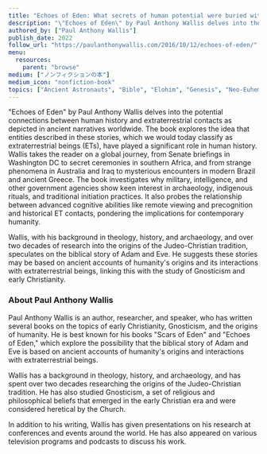```yaml
---
title: "Echoes of Eden: What secrets of human potential were buried with our ancestors' memories of ET contact?"
description: "\"Echoes of Eden\" by Paul Anthony Wallis delves into the potential connections between human history and extraterrestrial contacts as depicted in ancient narratives worldwide. The book explores the idea that entities described in these stories, which we would today classify as extraterrestrial beings (ETs), have played a significant role in human history. Wallis takes the reader on a global journey, from Senate briefings in Washington DC to secret ceremonies in southern Africa, and from strange phenomena in Australia and Iraq to mysterious encounters in modern Brazil and ancient Greece. The book investigates why military, intelligence, and other government agencies show keen interest in archaeology, indigenous rituals, and traditional initiation practices. It also probes the relationship between advanced cognitive abilities like remote viewing and precognition and historical ET contacts, pondering the implications for contemporary humanity."
authored_by: ["Paul Anthony Wallis"]
publish_date: 2022
follow_url: "https://paulanthonywallis.com/2016/10/12/echoes-of-eden/"
menu:
  resources:
    parent: "browse"
medium: ["ノンフィクションの本"]
medium_icon: "nonfiction-book"
topics: ["Ancient Astronauts", "Bible", "Elohim", "Genesis", "Neo-Euhemerism", "Theology"]
---
```


"Echoes of Eden" by Paul Anthony Wallis delves into the potential connections between human history and extraterrestrial contacts as depicted in ancient narratives worldwide. The book explores the idea that entities described in these stories, which we would today classify as extraterrestrial beings (ETs), have played a significant role in human history. Wallis takes the reader on a global journey, from Senate briefings in Washington DC to secret ceremonies in southern Africa, and from strange phenomena in Australia and Iraq to mysterious encounters in modern Brazil and ancient Greece. The book investigates why military, intelligence, and other government agencies show keen interest in archaeology, indigenous rituals, and traditional initiation practices. It also probes the relationship between advanced cognitive abilities like remote viewing and precognition and historical ET contacts, pondering the implications for contemporary humanity.

Wallis, with his background in theology, history, and archaeology, and over two decades of research into the origins of the Judeo-Christian tradition, speculates on the biblical story of Adam and Eve. He suggests these stories may be based on ancient accounts of humanity's origins and its interactions with extraterrestrial beings, linking this with the study of Gnosticism and early Christianity​.

### About Paul Anthony Wallis

Paul Anthony Wallis is an author, researcher, and speaker, who has written several books on the topics of early Christianity, Gnosticism, and the origins of humanity. He is best known for his books "Scars of Eden" and "Echoes of Eden," which explore the possibility that the biblical story of Adam and Eve is based on ancient accounts of humanity's origins and interactions with extraterrestrial beings.

Wallis has a background in theology, history, and archaeology, and has spent over two decades researching the origins of the Judeo-Christian tradition. He has also studied Gnosticism, a set of religious and philosophical beliefs that emerged in the early Christian era and were considered heretical by the Church.

In addition to his writing, Wallis has given presentations on his research at conferences and events around the world. He has also appeared on various television programs and podcasts to discuss his work.
